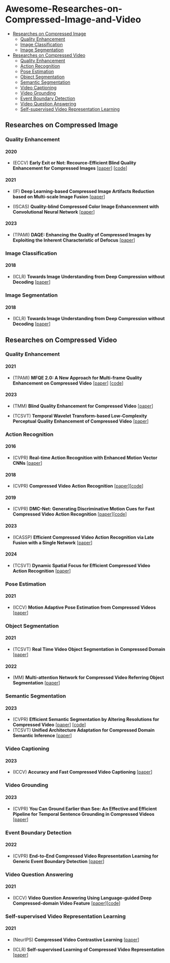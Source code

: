 # Awesome-Researches-on-Compressed-Image-and-Video
- [Researches on Compressed Image](#researches-on-compressed-image)
  - [Quality Enhancement](#quality-enhancement)
  - [Image Classification](#image-classification)
  - [Image Segmentation](#image-segmentation)
- [Researches on Compressed Video](#researches-on-compressed-video)
  - [Quality Enhancement](#quality-enhancement)
  - [Action Recognition](#action-recognition)
  - [Pose Estimation](#pose-estimation)
  - [Object Segmentation](#object-segmentation)
  - [Semantic Segmentation](#semantic-segmentation)
  - [Video Captioning](#video-captioning)
  - [Video Grounding](#video-grounding)
  - [Event Boundary Detection](#event-boundary-detection)
  - [Video Question Answering](#video-question-answering)
  - [Self-supervised Video Representation Learning](#self-supervised-video-representation-learning)

## Researches on Compressed Image
### Quality Enhancement
#### 2020
- (ECCV) **Early Exit or Not: Recource-Efficient Blind Quality Enhancement for Compressed Images** [[paper](https://arxiv.org/pdf/2006.16581.pdf)] [[code](https://github.com/RyanXingQL/RBQE)]

#### 2021
- (IF) **Deep Learning-based Compressed Image Artifacts Reduction based on Multi-scale Image Fusion** [[paper](https://www.sciencedirect.com/science/article/pii/S1566253520303857)]
  
- (ISCAS) **Quality-blind Compressed Color Image Enhancenment with Convolutional Neural Network** [[paper](https://ieeexplore.ieee.org/document/9401182)]
  
#### 2023
- (TPAMI) **DAQE: Enhancing the Quality of Compressed Images by Exploiting the Inherent Characteristic of Defocus** [[paper](https://ieeexplore.ieee.org/abstract/document/10073543/)]

### Image Classification
#### 2018
- (ICLR) **Towards Image Understanding from Deep Compression without Decoding** [[paper](https://openreview.net/pdf?id=HkXWCMbRW)]

### Image Segmentation
#### 2018
- (ICLR) **Towards Image Understanding from Deep Compression without Decoding** [[paper](https://openreview.net/pdf?id=HkXWCMbRW)]
  
## Researches on Compressed Video
### Quality Enhancement
#### 2021
- (TPAMI) **MFQE 2.0: A New Approach for Multi-frame Quality Enhancement on Compressed Video** [[paper](https://ieeexplore.ieee.org/document/8855019)] [[code](https://github.com/ryanxingql/mfqev2.0)]
  
#### 2023 
- (TMM) **Blind Quality Enhancement for Compressed Video** [[paper](https://ieeexplore.ieee.org/document/10343127)]
  
- (TCSVT) **Temporal Wavelet Transform-based Low-Complexity Perceptual Quality Enhancement of Compressed Video** [[paper](https://ieeexplore.ieee.org/document/10254565)]

### Action Recognition
#### 2016
- (CVPR) **Real-time Action Recognition with Enhanced Motion Vector CNNs** [[paper](https://openaccess.thecvf.com/content_cvpr_2016/papers/Zhang_Real-Time_Action_Recognition_CVPR_2016_paper.pdf)]

#### 2018
- (CVPR) **Compressed Video Action Recognition** [[paper](https://openaccess.thecvf.com/content_cvpr_2018/papers_backup/Wu_Compressed_Video_Action_CVPR_2018_paper.pdf)][[code](https://github.com/chaoyuaw/pytorch-coviar)]

#### 2019
- (CVPR) **DMC-Net: Generating Discriminative Motion Cues for Fast Compressed Video Action Recognition** [[paper](https://openaccess.thecvf.com/content_CVPR_2019/papers/Shou_DMC-Net_Generating_Discriminative_Motion_Cues_for_Fast_Compressed_Video_Action_CVPR_2019_paper.pdf)][[code](https://github.com/facebookresearch/dmc-net)]

#### 2023
- (ICASSP) **Efficient Compressed Video Action Recognition via Late Fusion with a Single Network** [[paper](https://ieeexplore.ieee.org/document/10096477)]

#### 2024
- (TCSVT) **Dynamic Spatial Focus for Efficient Compressed Video Action Recognition** [[paper](https://ieeexplore.ieee.org/document/10155270)]

### Pose Estimation
#### 2021
- (ICCV) **Motion Adaptive Pose Estimation from Compressed Videos** [[paper](https://openaccess.thecvf.com/content/ICCV2021/papers/Fan_Motion_Adaptive_Pose_Estimation_From_Compressed_Videos_ICCV_2021_paper.pdf)]

### Object Segmentation
#### 2021
- (TCSVT) **Real Time Video Object Segmentation in Compressed Domain** [[paper](https://ieeexplore.ieee.org/document/8982035)]
  
#### 2022
- (MM) **Multi-attention Network for Compressed Video Referring Object Segmentation** [[paper](https://dl.acm.org/doi/10.1145/3503161.3547761)]

### Semantic Segmentation
#### 2023
- (CVPR) **Efficient Semantic Segmentation by Altering Resolutions for Compressed Video** [[paper](https://openaccess.thecvf.com/content/CVPR2023/papers/Hu_Efficient_Semantic_Segmentation_by_Altering_Resolutions_for_Compressed_Videos_CVPR_2023_paper.pdf)]
  [[code](https://github.com/THU-LYJ-Lab/AR-Seg)]
- (TCSVT) **Unified Architecture Adaptation for Compressed Domain Semantic Inference** [[paper](https://ieeexplore.ieee.org/document/10029924)]

### Video Captioning
#### 2023
- (ICCV) **Accuracy and Fast Compressed Video Captioning** [[paper](https://openaccess.thecvf.com/content/ICCV2023/papers/Shen_Accurate_and_Fast_Compressed_Video_Captioning_ICCV_2023_paper.pdf)]

### Video Grounding
#### 2023
- (CVPR) **You Can Ground Earlier than See: An Effective and Efficient Pipeline for Temporal Sentence Grounding in Compressed Videos** [[paper](https://openaccess.thecvf.com/content/CVPR2023/papers/Fang_You_Can_Ground_Earlier_Than_See_An_Effective_and_Efficient_CVPR_2023_paper.pdf)]

### Event Boundary Detection
#### 2022
- (CVPR) **End-to-End Compressed Video Representation  Learning for Generic Event Boundary Detection** [[paper](https://openaccess.thecvf.com/content/CVPR2022/papers/Li_End-to-End_Compressed_Video_Representation_Learning_for_Generic_Event_Boundary_Detection_CVPR_2022_paper.pdf)]

### Video Question Answering
#### 2021
- (ICCV) **Video Question Answering Using Language-guided Deep Compressed-domain Video Feature** [[paper](https://openaccess.thecvf.com/content/ICCV2021/papers/Kim_Video_Question_Answering_Using_Language-Guided_Deep_Compressed-Domain_Video_Feature_ICCV_2021_paper.pdf)][[code](https://github.com/Nayoung-Kim-ICP/VQAC)]

### Self-supervised Video Representation Learning
#### 2021
- (NeurIPS) **Compressed Video Contrastive Learning** [[paper](https://papers.nips.cc/paper/2021/file/7647966b7343c29048673252e490f736-Paper.pdf)]

- (ICLR) **Self-supervised Learning of Compressed Video Representation** [[paper](https://openreview.net/pdf?id=jMPcEkJpdD)]
